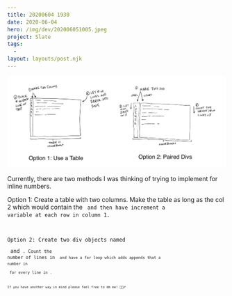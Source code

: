 ```yaml
---
title: 20200604 1930
date: 2020-06-04
hero: /img/dev/202006051005.jpeg
project: Slate
tags:
  -
layout: layouts/post.njk
---
```


![Screenshot of Slate's new Data Meter](/img/dev/202006041930.jpeg)

Currently, there are two methods I was thinking of trying to implement for inline numbers.

Option 1: Create a table with two columns. Make the table as long as the col 2 which would contain the <code> and then have increment a variable at each row in column 1.

Option 2: Create two div objects named <pre> and <code>. Count the number of lines in <code> and have a for loop which adds appends that a number in <pre> for every line in <code>.

If you have another way in mind please feel free to dm me! 🙇🏻‍♂️
